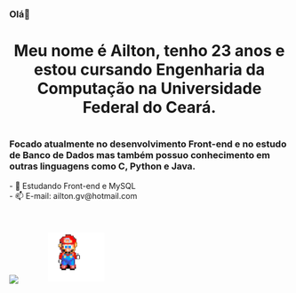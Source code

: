 ### Olá👋
<h1 align = "center">Meu nome é Ailton, tenho 23 anos e estou cursando Engenharia da Computação na Universidade Federal do Ceará.<h1>
<h3>Focado atualmente no desenvolvimento Front-end e no estudo de Banco de Dados mas também possuo conhecimento em outras linguagens como C, Python e Java.</h3>
- 🌱 Estudando Front-end e MySQL
<br>
- 📫 E-mail: ailton.gv@hotmail.com

<div style="padding-top: 35px; display:inline_block"><br>
<img align="center" height="320px" src="https://github-readme-stats.vercel.app/api/top-langs/?username=AkowsS&show_icons=false"/>
<img style="margin-left: 50px; width: 20%;" src="img/joinha.png"/>
</div>
